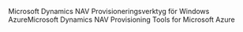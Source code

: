 <span data-ttu-id="b005a-101">Microsoft Dynamics NAV Provisioneringsverktyg för Windows Azure</span><span class="sxs-lookup"><span data-stu-id="b005a-101">Microsoft Dynamics NAV Provisioning Tools for Microsoft Azure</span></span>